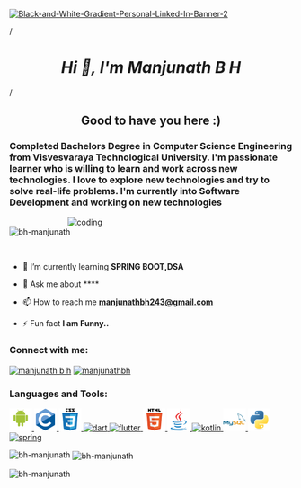 <a href="https://ibb.co/MPGfqYx"><img width = "1500" src="https://i.ibb.co/tYxzy7T/Black-and-White-Gradient-Personal-Linked-In-Banner-2.png" alt="Black-and-White-Gradient-Personal-Linked-In-Banner-2" border="0"></a>


/*<h1 align="center">Hi 👋, I'm Manjunath B H</h1>*/
<h2 align="center"> Good to have you here :) </h2>
<h3 align="left">       Completed Bachelors Degree in Computer Science Engineering from Visvesvaraya Technological University. I'm passionate learner who is willing to learn and work across new technologies. I love to explore new technologies and try to solve real-life problems. I'm currently into Software Development and working on new technologies</h3>
<img align="right" alt="coding" width="400" src="https://encrypted-tbn0.gstatic.com/images?q=tbn:ANd9GcTHx5uXbK0GQVIUKUMPs8Bsxuv2aPcdlBqbeg&usqp=CAU">

<p align="left"> <img src="https://komarev.com/ghpvc/?username=bh-manjunath&label=Profile%20views&color=0e75b6&style=flat" alt="bh-manjunath" /> </p>

<p align="left"> <a href="https://twitter.com/" target="blank"><img src="https://img.shields.io/twitter/follow/?logo=twitter&style=for-the-badge" alt="" /></a> </p>

- 🌱 I’m currently learning **SPRING BOOT,DSA**

- 💬 Ask me about ****

- 📫 How to reach me **manjunathbh243@gmail.com**

- ⚡ Fun fact **I am Funny..**

<h3 align="left">Connect with me:</h3>
<p align="left">
<a href="https://linkedin.com/in/manjunath b h" target="blank"><img align="center" src="https://raw.githubusercontent.com/rahuldkjain/github-profile-readme-generator/master/src/images/icons/Social/linked-in-alt.svg" alt="manjunath b h" height="30" width="40" /></a>
<a href="https://www.leetcode.com/manjunathbh" target="blank"><img align="center" src="https://raw.githubusercontent.com/rahuldkjain/github-profile-readme-generator/master/src/images/icons/Social/leet-code.svg" alt="manjunathbh" height="30" width="40" /></a>
</p>

<h3 align="left">Languages and Tools:</h3>
<p align="left"> <a href="https://developer.android.com" target="_blank" rel="noreferrer"> <img src="https://raw.githubusercontent.com/devicons/devicon/master/icons/android/android-original-wordmark.svg" alt="android" width="40" height="40"/> </a> <a href="https://www.cprogramming.com/" target="_blank" rel="noreferrer"> <img src="https://raw.githubusercontent.com/devicons/devicon/master/icons/c/c-original.svg" alt="c" width="40" height="40"/> </a> <a href="https://www.w3schools.com/css/" target="_blank" rel="noreferrer"> <img src="https://raw.githubusercontent.com/devicons/devicon/master/icons/css3/css3-original-wordmark.svg" alt="css3" width="40" height="40"/> </a> <a href="https://dart.dev" target="_blank" rel="noreferrer"> <img src="https://www.vectorlogo.zone/logos/dartlang/dartlang-icon.svg" alt="dart" width="40" height="40"/> </a> <a href="https://flutter.dev" target="_blank" rel="noreferrer"> <img src="https://www.vectorlogo.zone/logos/flutterio/flutterio-icon.svg" alt="flutter" width="40" height="40"/> </a> <a href="https://www.w3.org/html/" target="_blank" rel="noreferrer"> <img src="https://raw.githubusercontent.com/devicons/devicon/master/icons/html5/html5-original-wordmark.svg" alt="html5" width="40" height="40"/> </a> <a href="https://www.java.com" target="_blank" rel="noreferrer"> <img src="https://raw.githubusercontent.com/devicons/devicon/master/icons/java/java-original.svg" alt="java" width="40" height="40"/> </a> <a href="https://kotlinlang.org" target="_blank" rel="noreferrer"> <img src="https://www.vectorlogo.zone/logos/kotlinlang/kotlinlang-icon.svg" alt="kotlin" width="40" height="40"/> </a> <a href="https://www.mysql.com/" target="_blank" rel="noreferrer"> <img src="https://raw.githubusercontent.com/devicons/devicon/master/icons/mysql/mysql-original-wordmark.svg" alt="mysql" width="40" height="40"/> </a> <a href="https://www.python.org" target="_blank" rel="noreferrer"> <img src="https://raw.githubusercontent.com/devicons/devicon/master/icons/python/python-original.svg" alt="python" width="40" height="40"/> </a> <a href="https://spring.io/" target="_blank" rel="noreferrer"> <img src="https://www.vectorlogo.zone/logos/springio/springio-icon.svg" alt="spring" width="40" height="40"/> </a> </p>

<p><img align="left" src="https://github-readme-stats.vercel.app/api/top-langs?username=bh-manjunath&show_icons=true&locale=en&layout=compact" alt="bh-manjunath" /></p>

<p>&nbsp;<img align="center" src="https://github-readme-stats.vercel.app/api?username=bh-manjunath&show_icons=true&locale=en" alt="bh-manjunath" /></p>

<p><img align="center" src="https://github-readme-streak-stats.herokuapp.com/?user=bh-manjunath&" alt="bh-manjunath" /></p>
